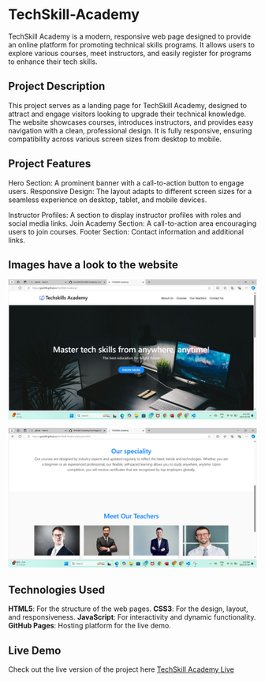 # TechSkill-Academy

TechSkill Academy is a modern, responsive web page designed to provide an online platform for promoting technical skills programs. It allows users to explore various courses, meet instructors, and easily register for programs to enhance their tech skills.

## Project Description
This project serves as a landing page for TechSkill Academy, designed to attract and engage visitors looking to upgrade their technical knowledge. The website showcases courses, introduces instructors, and provides easy navigation with a clean, professional design. It is fully responsive, ensuring compatibility across various screen sizes from desktop to mobile.

## Project Features
Hero Section: A prominent banner with a call-to-action button to engage users.
Responsive Design: The layout adapts to different screen sizes for a seamless experience on desktop, tablet, and mobile devices.

Instructor Profiles: A section to display instructor profiles with roles and social media links.
Join Academy Section: A call-to-action area encouraging users to join courses.
Footer Section: Contact information and additional links.

## Images have a look to the website
![TechSkill Academy Screenshot](./Src/image/Screenshot%202024-10-08%20152956.png)

![TechSkill Academy Screenshot](./Src/image/Screenshot%202024-10-08%20153924.png)

## Technologies Used
**HTML5**: For the structure of the web pages.
**CSS3**: For the design, layout, and responsiveness.
**JavaScript**: For interactivity and dynamic functionality.
**GitHub Pages**: Hosting platform for the live demo.

## Live Demo
Check out the live version of the project here [TechSkill Academy Live](https://guri204.github.io/TechSkill-Academy/)



